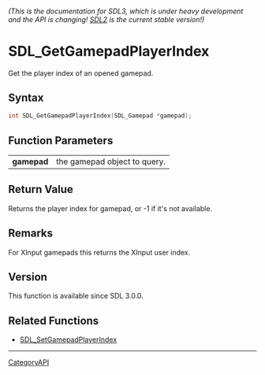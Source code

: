 ###### (This is the documentation for SDL3, which is under heavy development and the API is changing! [SDL2](https://wiki.libsdl.org/SDL2/) is the current stable version!)
# SDL_GetGamepadPlayerIndex

Get the player index of an opened gamepad.

## Syntax

```c
int SDL_GetGamepadPlayerIndex(SDL_Gamepad *gamepad);

```

## Function Parameters

|                 |                              |
| --------------- | ---------------------------- |
| **gamepad**     | the gamepad object to query. |

## Return Value

Returns the player index for gamepad, or -1 if it's not available.

## Remarks

For XInput gamepads this returns the XInput user index.

## Version

This function is available since SDL 3.0.0.

## Related Functions

* [SDL_SetGamepadPlayerIndex](SDL_SetGamepadPlayerIndex)

----
[CategoryAPI](CategoryAPI)

